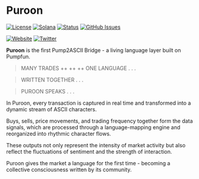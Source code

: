 # Puroon

[![License](https://img.shields.io/badge/License-MIT-blue.svg)](https://opensource.org/licenses/MIT)
[![Solana](https://img.shields.io/badge/Solana-Web3-green.svg)](https://solana.com/)
[![Status](https://img.shields.io/badge/Status-In%20Development-orange.svg)]()
[![GitHub Issues](https://img.shields.io/github/issues/yourusername/ontora-ai.svg)](https://github.com/yourusername/ontora-ai/issues)

[![Website](https://img.shields.io/badge/Website-Puroon-blue?logo=google-chrome)](https://puroon.run/)
[![Twitter](https://img.shields.io/badge/Twitter-Puroon-blue?logo=twitter)](https://x.com/Puroonlab)

**Puroon**  is the first Pump2ASCII Bridge - a living language layer built on Pumpfun.

> MANY TRADES ++ ++ ++ ONE LANGUAGE . . .  

> WRITTEN TOGETHER . . .  

> PUROON SPEAKS . . .

In Puroon, every transaction is captured in real time and transformed into a dynamic stream of ASCII characters.

Buys, sells, price movements, and trading frequency together form the data signals, which are processed through a language-mapping engine and reorganized into rhythmic character flows.

These outputs not only represent the intensity of market activity but also reflect the fluctuations of sentiment and the strength of interaction.

Puroon gives the market a language for the first time - becoming a collective consciousness written by its community.
